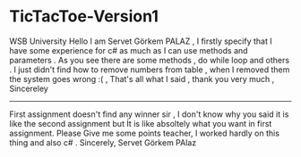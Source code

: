 # TicTacToe-Version1
WSB University
Hello I am Servet Görkem PALAZ , I firstly specify that I have some experience for c# as much as I can use methods and parameters . As you see there are some methods , do while loop and others . I just didn't find how to remove numbers from table , when I removed them the system goes wrong :( , That's all what I said , thank you very much , Sincereley

_____

First assignment doesn't find any winner sir , I don't know why you said it is like the second assignment but İt is like absoltely what you want in first assignment.
Please Give me some points  teacher, I worked hardly on this thing and also c# . Sincerely, Servet Görkem PAlaz
